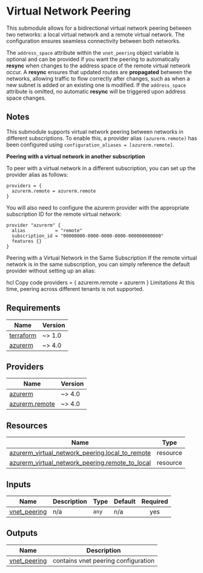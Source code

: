 # Virtual Network Peering

This submodule allows for a bidirectional virtual network peering between two networks: a local virtual network and a remote virtual network. The configuration ensures seamless connectivity between both networks.

The `address_space` attribute within the `vnet_peering` object variable is optional and can be provided if you want the peering to automatically **resync** when changes to the address space of the remote virtual network occur. A **resync** ensures that updated routes are **propagated** between the networks, allowing traffic to flow correctly after changes, such as when a new subnet is added or an existing one is modified. If the `address_space` attribute is omitted, no automatic **resync** will be triggered upon address space changes.

## Notes
This submodule supports virtual network peering between networks in different subscriptions. To enable this, a provider alias `(azurerm.remote)` has been configured using `configuration_aliases = [azurerm.remote]`.

**Peering with a virtual network in another subscription**

To peer with a virtual network in a different subscription, you can set up the provider alias as follows:

```hcl
providers = {
  azurerm.remote = azurerm.remote
}
```

You will also need to configure the azurerm provider with the appropriate subscription ID for the remote virtual network:

```hcl
provider "azurerm" {
  alias           = "remote"
  subscription_id = "00000000-0000-0000-0000-000000000000"
  features {}
}
```
Peering with a Virtual Network in the Same Subscription
If the remote virtual network is in the same subscription, you can simply reference the default provider without setting up an alias:

hcl
Copy code
providers = {
  azurerm.remote = azurerm
}
Limitations
At this time, peering across different tenants is not supported.


<!-- BEGIN_TF_DOCS -->
## Requirements

| Name | Version |
|------|---------|
| <a name="requirement_terraform"></a> [terraform](#requirement\_terraform) | ~> 1.0 |
| <a name="requirement_azurerm"></a> [azurerm](#requirement\_azurerm) | ~> 4.0 |

## Providers

| Name | Version |
|------|---------|
| <a name="provider_azurerm"></a> [azurerm](#provider\_azurerm) | ~> 4.0 |
| <a name="provider_azurerm.remote"></a> [azurerm.remote](#provider\_azurerm.remote) | ~> 4.0 |

## Resources

| Name | Type |
|------|------|
| [azurerm_virtual_network_peering.local_to_remote](https://registry.terraform.io/providers/hashicorp/azurerm/latest/docs/resources/virtual_network_peering) | resource |
| [azurerm_virtual_network_peering.remote_to_local](https://registry.terraform.io/providers/hashicorp/azurerm/latest/docs/resources/virtual_network_peering) | resource |

## Inputs

| Name | Description | Type | Default | Required |
|------|-------------|------|---------|:--------:|
| <a name="input_vnet_peering"></a> [vnet\_peering](#input\_vnet\_peering) | n/a | `any` | n/a | yes |

## Outputs

| Name | Description |
|------|-------------|
| <a name="output_vnet_peering"></a> [vnet\_peering](#output\_vnet\_peering) | contains vnet peering configuration |
<!-- END_TF_DOCS -->
